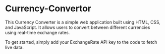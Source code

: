 # Currency-Convertor

This Currency Converter is a simple web application built using HTML, CSS, and JavaScript. It allows users to convert between different currencies using real-time exchange rates.

To get started, simply add your ExchangeRate API key to the code to fetch live data.
